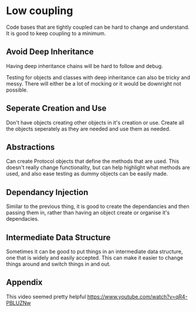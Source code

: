 # Low coupling

Code bases that are tightly coupled can be hard to change and understand.
It is good to keep coupling to a minimum.

## Avoid Deep Inheritance

Having deep inheritance chains will be hard to follow and debug.

Testing for objects and classes with deep inheritance can also be tricky and messy.
There will either be a lot of mocking or it would be downright not possible.

## Seperate Creation and Use

Don't have objects creating other objects in it's creation or use.
Create all the objects seperately as they are needed and use them as needed.

## Abstractions

Can create Protocol objects that define the methods that are used.
This doesn't really change functionality, but can help highlight what methods are used,
and also ease testing as dummy objects can be easily made.

## Dependancy Injection

Similar to the previous thing, it is good to create the dependancies and then passing them in,
rather than having an object create or organise it's dependacies.

## Intermediate Data Structure

Sometimes it can be good to put things in an intermediate data structure, one that is widely and easily accepted.
This can make it easier to change things around and switch things in and out.

## Appendix

This video seemed pretty helpful <https://www.youtube.com/watch?v=qR4-PBLUZNw>
